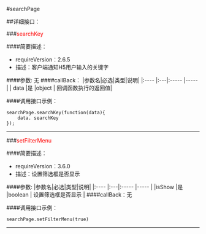 #searchPage

##详细接口：

###<font color="red">searchKey</font>

####简要描述：
- requireVersion：2.6.5
- 描述：客户端通知H5用户输入的关键字


####参数:
无
####callBack：
|参数名|必选|类型|说明|
|:----    |:---|:----- |-----   |
| data |是  |object | 回调函数执行的返回值|

####调用接口示例：
```
searchPage.searchKey(function(data){
	data. searchKey
});
```
***

###<font color="red">setFilterMenu</font>

####简要描述：
- requireVersion：3.6.0
- 描述：设置筛选框是否显示


####参数:
|参数名|必选|类型|说明|
|:----    |:---|:----- |-----   |
|isShow |是  |boolean | 设置筛选框是否显示  |
####callBack：无

####调用接口示例：
```
searchPage.setFilterMenu(true)
```
***